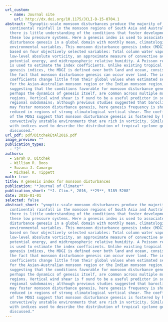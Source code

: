 ```yaml
---
url_custom:
  - name: Journal site
    url: http://dx.doi.org/10.1175/JCLI-D-15-0704.1
abstract: "Synoptic-scale monsoon disturbances produce the majority of
  continental rainfall in the monsoon regions of South Asia and Australia, yet
  there is little understanding of the conditions that foster development of
  these low pressure systems. Here a genesis index is used to associate monsoon
  disturbance genesis in a global domain with monthly mean, climatological
  environmental variables. This monsoon disturbance genesis index (MDGI) is
  based on four objectively selected variables: Total column water vapor,
  low-level absolute vorticity, an approximate measure of convective available
  potential energy, and midtropospheric relative humidity. A Poisson regression
  is used to estimate the index coefficients. Unlike existing tropical cyclone
  genesis indices, the MDGI is defined over both land and ocean, consistent with
  the fact that monsoon disturbance genesis can occur over land. The index
  coefficients change little from their global values when estimated separately
  for the Asian-Australian monsoon region or the Indian monsoon region,
  suggesting that the conditions favorable for monsoon disturbance genesis, and
  perhaps the dynamics of genesis itself, are common across multiple monsoon
  regions. Vertical wind shear is f ound to be a useful predictor in some
  regional subdomains; although previous studies suggested that baroclinicity
  may foster monsoon disturbance genesis, here genesis frequency is shown to be
  reduced in regions of strong climatological vertical shear. The coefficients
  of the MDGI suggest that monsoon disturbance genesis is fostered by humid,
  convectively unstable environments that are rich in vorticity. Similarities
  with indices used to describe the distribution of tropical cyclone genesis are
  discussed."
url_pdf: pdf/DitchekEtAl2016.pdf
image_preview: ""
publication_types:
  - "2"
authors:
  - Sarah D. Ditchek
  - William R. Boos
  - Suzana J. Camargo
  - Michael K. Tippett
math: true
title: A genesis index for monsoon disturbances
publication: "*Journal of Climate*"
publication_short: "*J. Clim.*, 2016, **29**, 5189-5208"
date: 2016-01-01
selected: false
abstract_short: "ynoptic-scale monsoon disturbances produce the majority of
  continental rainfall in the monsoon regions of South Asia and Australia, yet
  there is little understanding of the conditions that foster development of
  these low pressure systems. Here a genesis index is used to associate monsoon
  disturbance genesis in a global domain with monthly mean, climatological
  environmental variables. This monsoon disturbance genesis index (MDGI) is
  based on four objectively selected variables: Total column water vapor,
  low-level absolute vorticity, an approximate measure of convective available
  potential energy, and midtropospheric relative humidity. A Poisson regression
  is used to estimate the index coefficients. Unlike existing tropical cyclone
  genesis indices, the MDGI is defined over both land and ocean, consistent with
  the fact that monsoon disturbance genesis can occur over land. The index
  coefficients change little from their global values when estimated separately
  for the Asian-Australian monsoon region or the Indian monsoon region,
  suggesting that the conditions favorable for monsoon disturbance genesis, and
  perhaps the dynamics of genesis itself, are common across multiple monsoon
  regions. Vertical wind shear is f ound to be a useful predictor in some
  regional subdomains; although previous studies suggested that baroclinicity
  may foster monsoon disturbance genesis, here genesis frequency is shown to be
  reduced in regions of strong climatological vertical shear. The coefficients
  of the MDGI suggest that monsoon disturbance genesis is fostered by humid,
  convectively unstable environments that are rich in vorticity. Similarities
  with indices used to describe the distribution of tropical cyclone genesis are
  discussed."
---
```

